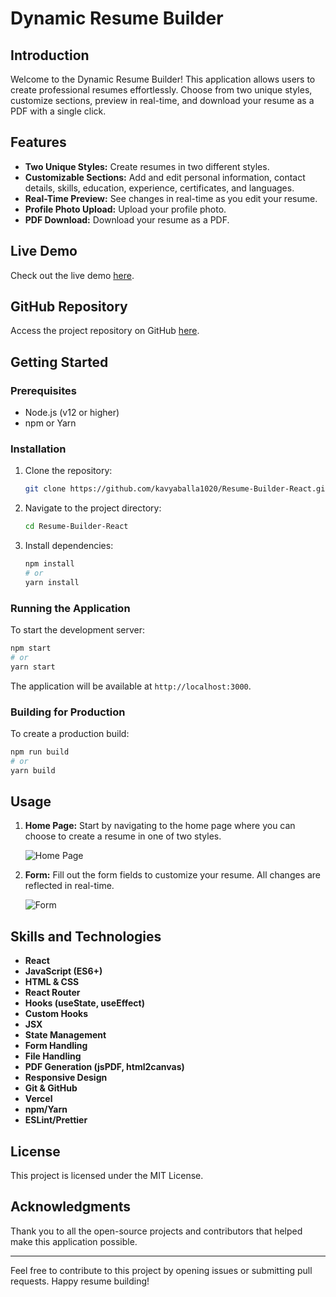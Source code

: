 # Dynamic Resume Builder

## Introduction

Welcome to the Dynamic Resume Builder! This application allows users to create professional resumes effortlessly. Choose from two unique styles, customize sections, preview in real-time, and download your resume as a PDF with a single click.

## Features

- **Two Unique Styles:** Create resumes in two different styles.
- **Customizable Sections:** Add and edit personal information, contact details, skills, education, experience, certificates, and languages.
- **Real-Time Preview:** See changes in real-time as you edit your resume.
- **Profile Photo Upload:** Upload your profile photo.
- **PDF Download:** Download your resume as a PDF.

## Live Demo

Check out the live demo [here](https://rb-react.vercel.app/).

## GitHub Repository

Access the project repository on GitHub [here](https://github.com/kavyaballa1020/Resume-Builder-React).

## Getting Started

### Prerequisites

- Node.js (v12 or higher)
- npm or Yarn

### Installation

1. Clone the repository:
   ```bash
   git clone https://github.com/kavyaballa1020/Resume-Builder-React.git
   ```
2. Navigate to the project directory:
   ```bash
   cd Resume-Builder-React
   ```
3. Install dependencies:
   ```bash
   npm install
   # or
   yarn install
   ```

### Running the Application

To start the development server:
```bash
npm start
# or
yarn start
```

The application will be available at `http://localhost:3000`.

### Building for Production

To create a production build:
```bash
npm run build
# or
yarn build
```

## Usage

1. **Home Page:** Start by navigating to the home page where you can choose to create a resume in one of two styles.
   
   ![Home Page](src/components/screenshots/home_page.png)
   
2. **Form:** Fill out the form fields to customize your resume. All changes are reflected in real-time.
   
   ![Form](src/components/screenshots/form_page.png)

## Skills and Technologies

- **React**
- **JavaScript (ES6+)**
- **HTML & CSS**
- **React Router**
- **Hooks (useState, useEffect)**
- **Custom Hooks**
- **JSX**
- **State Management**
- **Form Handling**
- **File Handling**
- **PDF Generation (jsPDF, html2canvas)**
- **Responsive Design**
- **Git & GitHub**
- **Vercel**
- **npm/Yarn**
- **ESLint/Prettier**

## License

This project is licensed under the MIT License.

## Acknowledgments

Thank you to all the open-source projects and contributors that helped make this application possible.

---

Feel free to contribute to this project by opening issues or submitting pull requests. Happy resume building!
```
